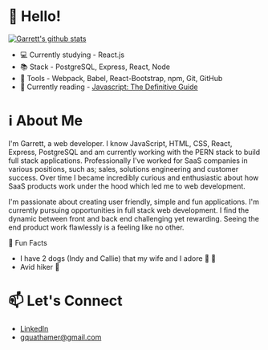 # :wave: Hello!
[![Garrett's github stats](https://github-readme-stats.vercel.app/api?username=gquathamer&hide=stars,contribs)](https://github.com/anuraghazra/github-readme-stats)

* :computer: Currently studying - React.js
* :books: Stack - PostgreSQL, Express, React, Node
* :wrench: Tools - Webpack, Babel, React-Bootstrap, npm, Git, GitHub
* :book: Currently reading - [Javascript: The Definitive Guide](https://www.oreilly.com/library/view/javascript-the-definitive/9781491952016/)

# :information_source: About Me
I'm Garrett, a web developer. I know JavaScript, HTML, CSS, React, Express, PostgreSQL and am currently working with the PERN stack to build full stack applications. Professionally I've worked for SaaS companies in various positions, such as; sales, solutions engineering and customer success. Over time I became incredibly curious and enthusiastic about how SaaS products work under the hood which led me to web development.

I'm passionate about creating user friendly, simple and fun applications. I'm currently pursuing opportunities in full stack web development. I find the dynamic between front and back end challenging yet rewarding. Seeing the end product work flawlessly is a feeling like no other.

:dizzy: Fun Facts

* I have 2 dogs (Indy and Callie) that my wife and I adore :dog: :poodle:
* Avid hiker :mount_fuji:

# :mailbox: Let's Connect
  
  * [LinkedIn](https://www.linkedin.com/in/garrett-quathamer/)
  * [gquathamer@gmail.com](mailto://gquathamer@gmail.com)
